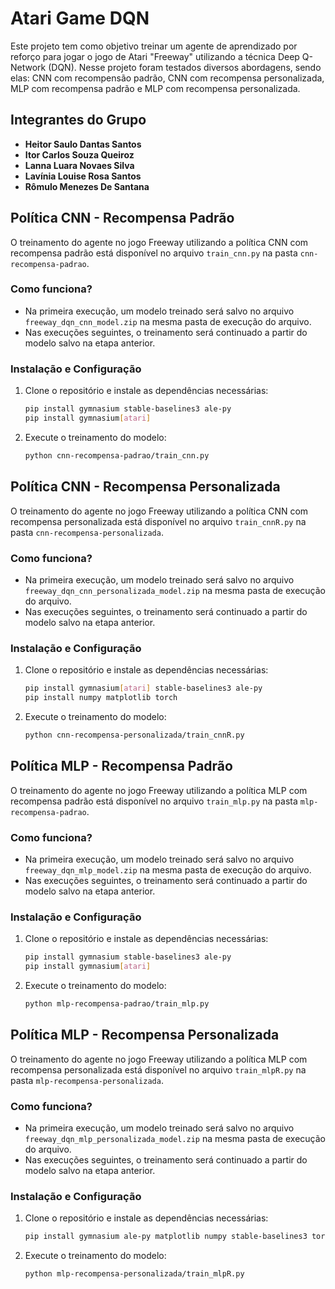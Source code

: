 # __Atari Game DQN__

Este projeto tem como objetivo treinar um agente de aprendizado por reforço para jogar o jogo de Atari "Freeway" utilizando a técnica Deep Q-Network (DQN). Nesse projeto foram testados diversos abordagens, sendo elas: CNN com recompensão padrão, CNN com recompensa personalizada, MLP com recompensa padrão e MLP com recompensa personalizada.

##  __Integrantes do Grupo__

- **Heitor Saulo Dantas Santos**
- **Itor Carlos Souza Queiroz**
- **Lanna Luara Novaes Silva**
- **Lavínia Louise Rosa Santos**
- **Rômulo Menezes De Santana**



##  __Política CNN - Recompensa Padrão__

O treinamento do agente no jogo Freeway utilizando a política CNN com recompensa padrão está disponível no arquivo `train_cnn.py` na pasta `cnn-recompensa-padrao`.

### Como funciona?

- Na primeira execução, um modelo treinado será salvo no arquivo `freeway_dqn_cnn_model.zip` na mesma pasta de execução do arquivo.
- Nas execuções seguintes, o treinamento será continuado a partir do modelo salvo na etapa anterior.

### Instalação e Configuração

1. Clone o repositório e instale as dependências necessárias:

    ```sh
    pip install gymnasium stable-baselines3 ale-py
    pip install gymnasium[atari]
    ```

2. Execute o treinamento do modelo:

    ```sh
    python cnn-recompensa-padrao/train_cnn.py
    ```



##  __Política CNN - Recompensa Personalizada__

O treinamento do agente no jogo Freeway utilizando a política CNN com recompensa personalizada está disponível no arquivo `train_cnnR.py` na pasta `cnn-recompensa-personalizada`.

### Como funciona?

- Na primeira execução, um modelo treinado será salvo no arquivo `freeway_dqn_cnn_personalizada_model.zip` na mesma pasta de execução do arquivo.
- Nas execuções seguintes, o treinamento será continuado a partir do modelo salvo na etapa anterior.

### Instalação e Configuração

1. Clone o repositório e instale as dependências necessárias:

    ```sh
    pip install gymnasium[atari] stable-baselines3 ale-py
    pip install numpy matplotlib torch
    ```

2. Execute o treinamento do modelo:

    ```sh
    python cnn-recompensa-personalizada/train_cnnR.py
    ```


##  __Política MLP - Recompensa Padrão__

O treinamento do agente no jogo Freeway utilizando a política MLP com recompensa padrão está disponível no arquivo `train_mlp.py` na pasta `mlp-recompensa-padrao`.

### Como funciona?

- Na primeira execução, um modelo treinado será salvo no arquivo `freeway_dqn_mlp_model.zip` na mesma pasta de execução do arquivo.
- Nas execuções seguintes, o treinamento será continuado a partir do modelo salvo na etapa anterior.

### Instalação e Configuração

1. Clone o repositório e instale as dependências necessárias:

    ```sh
    pip install gymnasium stable-baselines3 ale-py
    pip install gymnasium[atari]
    ```

2. Execute o treinamento do modelo:

    ```sh
    python mlp-recompensa-padrao/train_mlp.py
    ```


##  __Política MLP - Recompensa Personalizada__

O treinamento do agente no jogo Freeway utilizando a política MLP com recompensa personalizada está disponível no arquivo `train_mlpR.py` na pasta `mlp-recompensa-personalizada`.

### Como funciona?

- Na primeira execução, um modelo treinado será salvo no arquivo `freeway_dqn_mlp_personalizada_model.zip` na mesma pasta de execução do arquivo.
- Nas execuções seguintes, o treinamento será continuado a partir do modelo salvo na etapa anterior.

### Instalação e Configuração

1. Clone o repositório e instale as dependências necessárias:

    ```sh
    pip install gymnasium ale-py matplotlib numpy stable-baselines3 torch stable-baselines3[extra]
    ```

2. Execute o treinamento do modelo:

    ```sh
    python mlp-recompensa-personalizada/train_mlpR.py
    ```

